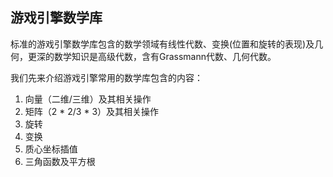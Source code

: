 ## 游戏引擎数学库
标准的游戏引擎数学库包含的数学领域有线性代数、变换(位置和旋转的表现)及几何，更深的数学知识是高级代数，含有Grassmann代数、几何代数。

我们先来介绍游戏引擎常用的数学库包含的内容：

1. 向量（二维/三维）及其相关操作
2. 矩阵（2 * 2/3 * 3）及其相关操作
3. 旋转
4. 变换
5. 质心坐标插值
6. 三角函数及平方根

